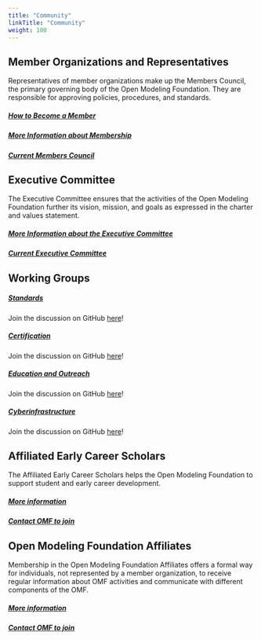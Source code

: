 ```yaml
---
title: "Community"
linkTitle: "Community"
weight: 100
---
```


## Member Organizations and Representatives

Representatives of member organizations make up the Members Council, the primary governing body of the Open Modeling Foundation. They are responsible for approving policies, procedures, and standards.

##### __[How to Become a Member](https://openmodelingfoundation.github.io/governance/charter/#joining-and-leaving-the-members-council)__

##### __[More Information about Membership](https://openmodelingfoundation.github.io/governance/charter/#members-council)__

##### __[Current Members Council](https://openmodelingfoundation.github.io/about/mc/)__

## Executive Committee

The Executive Committee ensures that the activities of the Open Modeling Foundation further its vision, mission, and goals as expressed in the charter and values statement.

##### __[More Information about the Executive Committee](https://openmodelingfoundation.github.io/governance/charter/#executive-committee)__

##### __[Current Executive Committee](https://openmodelingfoundation.github.io/about/ec/)__

## Working Groups

##### __[Standards](https://openmodelingfoundation.github.io/governance/working-groups/#standards-working-group)__

Join the discussion on GitHub [here](https://github.com/openmodelingfoundation/openmodelingfoundation.github.io/discussions/categories/wg-standards)!

##### __[Certification](https://openmodelingfoundation.github.io/governance/working-groups/#certification-working-group)__

Join the discussion on GitHub [here](https://github.com/openmodelingfoundation/openmodelingfoundation.github.io/discussions/categories/wg-certification)!

##### __[Education and Outreach](https://openmodelingfoundation.github.io/governance/working-groups/#education-and-outreach-working-group)__

Join the discussion on GitHub [here](https://github.com/openmodelingfoundation/openmodelingfoundation.github.io/discussions/categories/wg-education-and-outreach)!

##### __[Cyberinfrastructure](https://openmodelingfoundation.github.io/governance/working-groups/#cyberinfrastructure-working-group)__

Join the discussion on GitHub [here](https://github.com/openmodelingfoundation/openmodelingfoundation.github.io/discussions/categories/cyberinfrastructure)!

## Affiliated Early Career Scholars

The Affiliated Early Career Scholars helps the Open Modeling Foundation to support student and early career development.

##### __[More information](https://openmodelingfoundation.github.io/governance/charter/#affiliated-early-career-scholars)__
##### __[Contact OMF to join](mailto:support@openmodelingfoundation.org)__

## Open Modeling Foundation Affiliates

Membership in the Open Modeling Foundation Affiliates offers a formal way for individuals, not represented by a member organization, to receive regular information about OMF activities and communicate with different components of the OMF.

##### __[More information](https://openmodelingfoundation.github.io/governance/charter/#open-modeling-foundation-affiliates)__
##### __[Contact OMF to join](mailto:support@openmodelingfoundation.org)__
